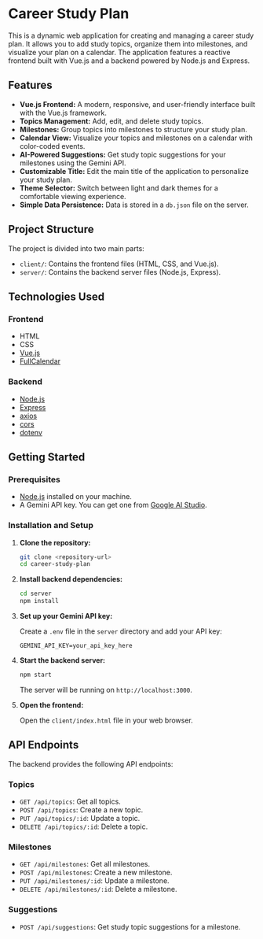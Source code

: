 # Career Study Plan

This is a dynamic web application for creating and managing a career study plan. It allows you to add study topics, organize them into milestones, and visualize your plan on a calendar. The application features a reactive frontend built with Vue.js and a backend powered by Node.js and Express.

## Features

-   **Vue.js Frontend:** A modern, responsive, and user-friendly interface built with the Vue.js framework.
-   **Topics Management:** Add, edit, and delete study topics.
-   **Milestones:** Group topics into milestones to structure your study plan.
-   **Calendar View:** Visualize your topics and milestones on a calendar with color-coded events.
-   **AI-Powered Suggestions:** Get study topic suggestions for your milestones using the Gemini API.
-   **Customizable Title:** Edit the main title of the application to personalize your study plan.
-   **Theme Selector:** Switch between light and dark themes for a comfortable viewing experience.
-   **Simple Data Persistence:** Data is stored in a `db.json` file on the server.

## Project Structure

The project is divided into two main parts:

-   `client/`: Contains the frontend files (HTML, CSS, and Vue.js).
-   `server/`: Contains the backend server files (Node.js, Express).

## Technologies Used

### Frontend

-   HTML
-   CSS
-   [Vue.js](https://vuejs.org/)
-   [FullCalendar](https://fullcalendar.io/)

### Backend

-   [Node.js](https://nodejs.org/)
-   [Express](https://expressjs.com/)
-   [axios](https://axios-http.com/)
-   [cors](https://www.npmjs.com/package/cors)
-   [dotenv](https://www.npmjs.com/package/dotenv)

## Getting Started

### Prerequisites

-   [Node.js](https://nodejs.org/) installed on your machine.
-   A Gemini API key. You can get one from [Google AI Studio](https://aistudio.google.com/).

### Installation and Setup

1.  **Clone the repository:**

    ```bash
    git clone <repository-url>
    cd career-study-plan
    ```

2.  **Install backend dependencies:**

    ```bash
    cd server
    npm install
    ```

3.  **Set up your Gemini API key:**

    Create a `.env` file in the `server` directory and add your API key:

    ```
    GEMINI_API_KEY=your_api_key_here
    ```

4.  **Start the backend server:**

    ```bash
    npm start
    ```

    The server will be running on `http://localhost:3000`.

5.  **Open the frontend:**

    Open the `client/index.html` file in your web browser.

## API Endpoints

The backend provides the following API endpoints:

### Topics

-   `GET /api/topics`: Get all topics.
-   `POST /api/topics`: Create a new topic.
-   `PUT /api/topics/:id`: Update a topic.
-   `DELETE /api/topics/:id`: Delete a topic.

### Milestones

-   `GET /api/milestones`: Get all milestones.
-   `POST /api/milestones`: Create a new milestone.
-   `PUT /api/milestones/:id`: Update a milestone.
-   `DELETE /api/milestones/:id`: Delete a milestone.

### Suggestions

-   `POST /api/suggestions`: Get study topic suggestions for a milestone.
